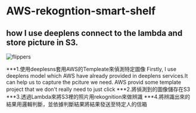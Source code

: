 # AWS-rekogntion-smart-shelf
## how I use deeplens connect to the lambda and store picture in S3.
![flippers](https://yhc-website.s3.ap-northeast-1.amazonaws.com/images/image+1.png) 

***1.使用deeplesns套用AWS的Templeate來偵測特定圖像
Firstly, I use deeplens model which AWS have already provided in deeplens services.It can help us to capture the pciture we need.
AWS provid some template project that we don't really need to just click 
***2.將偵測到的圖像儲存在S3
***3.透過Lambda來將S3裡的照片用rekognition來做辨識
***4.將辨識出來的結果用邏輯判斷，並依據判斷結果將結果發送至特定人的信箱
